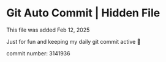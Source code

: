 # Git Auto Commit | Hidden File

This file was added Feb 12, 2025

Just for fun and keeping my daily git commit active 🤪

commit number: 3141936
